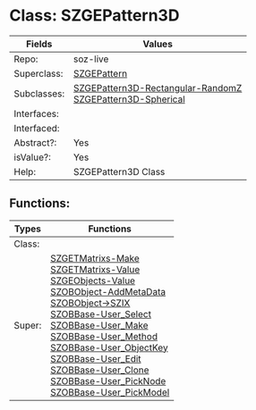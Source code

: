 
# Class:	SZGEPattern3D

| Fields | Values |
| --------- | --------- |
| Repo: | soz-live |
| Superclass: | [SZGEPattern](SZGEPattern.html) |
| Subclasses: | [SZGEPattern3D-Rectangular-RandomZ](SZGEPattern3D-Rectangular-RandomZ.html) <br> [SZGEPattern3D-Spherical](SZGEPattern3D-Spherical.html) |
| Interfaces: |  |
| Interfaced: |  |
| Abstract?: | Yes |
| isValue?: | Yes |
| Help: | SZGEPattern3D Class |


## Functions:

| Types | Functions |
| --------- | --------- |
| Class: |  |
| Super: | [SZGETMatrixs-Make](SZGETMatrixs.html) <br> [SZGETMatrixs-Value](SZGETMatrixs.html) <br> [SZGEObjects-Value](SZGEObjects.html) <br> [SZOBObject-AddMetaData](SZOBObject.html) <br> [SZOBObject->SZIX](SZOBObject.html) <br> [SZOBBase-User_Select](SZOBBase.html) <br> [SZOBBase-User_Make](SZOBBase.html) <br> [SZOBBase-User_Method](SZOBBase.html) <br> [SZOBBase-User_ObjectKey](SZOBBase.html) <br> [SZOBBase-User_Edit](SZOBBase.html) <br> [SZOBBase-User_Clone](SZOBBase.html) <br> [SZOBBase-User_PickNode](SZOBBase.html) <br> [SZOBBase-User_PickModel](SZOBBase.html) |


